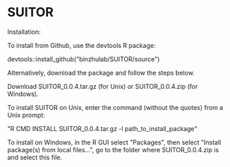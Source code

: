 # SUITOR

Installation:

To install from Github, use the devtools R package:

devtools::install_github("binzhulab/SUITOR/source")

Alternatively, download the package and follow the steps below.

Download SUITOR_0.0.4.tar.gz (for Unix) or SUITOR_0.0.4.zip (for Windows).

To install SUITOR on Unix, enter the command (without the quotes) from a Unix prompt:

"R CMD INSTALL SUITOR_0.0.4.tar.gz -l path_to_install_package"

To install on Windows, in the R GUI select "Packages", then select "Install package(s) from local files...", go to the folder where SUITOR_0.0.4.zip is and select this file.
